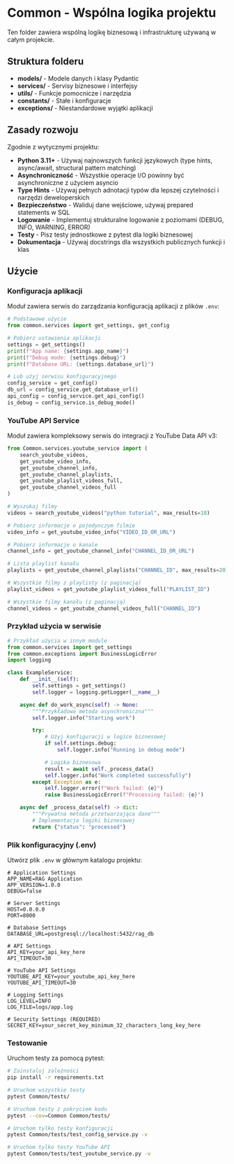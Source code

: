 # Common - Wspólna logika projektu

Ten folder zawiera wspólną logikę biznesową i infrastrukturę używaną w całym projekcie.

## Struktura folderu

- **models/** - Modele danych i klasy Pydantic
- **services/** - Servisy biznesowe i interfejsy
- **utils/** - Funkcje pomocnicze i narzędzia
- **constants/** - Stałe i konfiguracje
- **exceptions/** - Niestandardowe wyjątki aplikacji

## Zasady rozwoju

Zgodnie z wytycznymi projektu:

- **Python 3.11+** - Używaj najnowszych funkcji językowych (type hints, async/await, structural pattern matching)
- **Asynchroniczność** - Wszystkie operacje I/O powinny być asynchroniczne z użyciem asyncio
- **Type Hints** - Używaj pełnych adnotacji typów dla lepszej czytelności i narzędzi deweloperskich
- **Bezpieczeństwo** - Waliduj dane wejściowe, używaj prepared statements w SQL
- **Logowanie** - Implementuj strukturalne logowanie z poziomami (DEBUG, INFO, WARNING, ERROR)
- **Testy** - Pisz testy jednostkowe z pytest dla logiki biznesowej
- **Dokumentacja** - Używaj docstrings dla wszystkich publicznych funkcji i klas

## Użycie

### Konfiguracja aplikacji

Moduł zawiera serwis do zarządzania konfiguracją aplikacji z plików `.env`:

```python
# Podstawowe użycie
from common.services import get_settings, get_config

# Pobierz ustawienia aplikacji
settings = get_settings()
print(f"App name: {settings.app_name}")
print(f"Debug mode: {settings.debug}")
print(f"Database URL: {settings.database_url}")

# Lub użyj serwisu konfiguracyjnego
config_service = get_config()
db_url = config_service.get_database_url()
api_config = config_service.get_api_config()
is_debug = config_service.is_debug_mode()
```

### YouTube API Service

Moduł zawiera kompleksowy serwis do integracji z YouTube Data API v3:

```python
from Common.services.youtube_service import (
    search_youtube_videos,
    get_youtube_video_info,
    get_youtube_channel_info,
    get_youtube_channel_playlists,
    get_youtube_playlist_videos_full,
    get_youtube_channel_videos_full
)

# Wyszukaj filmy
videos = search_youtube_videos("python tutorial", max_results=10)

# Pobierz informacje o pojedynczym filmie
video_info = get_youtube_video_info("VIDEO_ID_OR_URL")

# Pobierz informacje o kanale
channel_info = get_youtube_channel_info("CHANNEL_ID_OR_URL")

# Lista playlist kanału
playlists = get_youtube_channel_playlists("CHANNEL_ID", max_results=20)

# Wszystkie filmy z playlisty (z paginacją)
playlist_videos = get_youtube_playlist_videos_full("PLAYLIST_ID")

# Wszystkie filmy kanału (z paginacją)
channel_videos = get_youtube_channel_videos_full("CHANNEL_ID")
```

### Przykład użycia w serwisie

```python
# Przykład użycia w innym module
from common.services import get_settings
from common.exceptions import BusinessLogicError
import logging

class ExampleService:
    def __init__(self):
        self.settings = get_settings()
        self.logger = logging.getLogger(__name__)

    async def do_work_async(self) -> None:
        """Przykładowa metoda asynchroniczna"""
        self.logger.info("Starting work")

        try:
            # Użyj konfiguracji w logice biznesowej
            if self.settings.debug:
                self.logger.info("Running in debug mode")

            # Logika biznesowa
            result = await self._process_data()
            self.logger.info("Work completed successfully")
        except Exception as e:
            self.logger.error(f"Work failed: {e}")
            raise BusinessLogicError(f"Processing failed: {e}")

    async def _process_data(self) -> dict:
        """Prywatna metoda przetwarzająca dane"""
        # Implementacja logiki biznesowej
        return {"status": "processed"}
```

### Plik konfiguracyjny (.env)

Utwórz plik `.env` w głównym katalogu projektu:

```env
# Application Settings
APP_NAME=RAG Application
APP_VERSION=1.0.0
DEBUG=false

# Server Settings
HOST=0.0.0.0
PORT=8000

# Database Settings
DATABASE_URL=postgresql://localhost:5432/rag_db

# API Settings
API_KEY=your_api_key_here
API_TIMEOUT=30

# YouTube API Settings
YOUTUBE_API_KEY=your_youtube_api_key_here
YOUTUBE_API_TIMEOUT=30

# Logging Settings
LOG_LEVEL=INFO
LOG_FILE=logs/app.log

# Security Settings (REQUIRED)
SECRET_KEY=your_secret_key_minimum_32_characters_long_key_here
```

### Testowanie

Uruchom testy za pomocą pytest:

```bash
# Zainstaluj zależności
pip install -r requirements.txt

# Uruchom wszystkie testy
pytest Common/tests/

# Uruchom testy z pokryciem kodu
pytest --cov=Common Common/tests/

# Uruchom tylko testy konfiguracji
pytest Common/tests/test_config_service.py -v

# Uruchom tylko testy YouTube API
pytest Common/tests/test_youtube_service.py -v